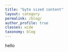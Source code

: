 ```yaml
---
title: "byte sized content"
layout: category
permalink: /blog/
author_profile: true
classes: wide
taxonomy: blog
---
```


hello
